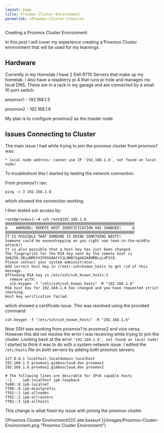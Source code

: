 ```yaml
---
layout: page
title: Proxmox Cluster Environment
permalink: /Proxmox-Cluster-Creation
---
```


Creating a Proxmox Cluster Environment.

In this post I will cover my experience creating a Proxmox Cluster environment that will be used for my learnings.

## Hardware

Currently in my Homelab I have 2 Dell R710 Servers that make up my homelab.
I also have a raspberry pi 4 that runs pi-hole and manages my local DNS.
These are in a rack in my garage and are connected by a small 10 port switch.


proxmox1 - 192.168.1.5

proxmox2 - 192.168.1.6


My plan is to configure proxmox2 as the master node

## Issues Connecting to Cluster

The main issue I had while trying to join the proxmox cluster from proxmox1 was:
```
* local node address: cannot use IP '192.168.1.6', not found on local node!
```

To troubleshoot this I started by testing the network connection.

From proxmox1 I ran:
```
ping -c 3 192.168.1.6
```
which showed the connection working.

I then tested ssh access by:
```
root@proxmox1:~# ssh root@192.168.1.6
@@@@@@@@@@@@@@@@@@@@@@@@@@@@@@@@@@@@@@@@@@@@@@@@@@@@@@@@@@@
@    WARNING: REMOTE HOST IDENTIFICATION HAS CHANGED!     @
@@@@@@@@@@@@@@@@@@@@@@@@@@@@@@@@@@@@@@@@@@@@@@@@@@@@@@@@@@@
IT IS POSSIBLE THAT SOMEONE IS DOING SOMETHING NASTY!
Someone could be eavesdropping on you right now (man-in-the-middle attack)!
It is also possible that a host key has just been changed.
The fingerprint for the RSA key sent by the remote host is
SHA256:3BjaNMSYV2F6Sk8Att5JL9W8lOgbbIA8HRBcyLdP1t8.
Please contact your system administrator.
Add correct host key in /root/.ssh/known_hosts to get rid of this message.
Offending RSA key in /etc/ssh/ssh_known_hosts:3
  remove with:
  ssh-keygen -f "/etc/ssh/ssh_known_hosts" -R "192.168.1.6"
RSA host key for 192.168.1.6 has changed and you have requested strict checking.
Host key verification failed.
```
which showed a certificate issue. This was resolved using the provided command:
```
ssh-keygen -f "/etc/ssh/ssh_known_hosts" -R "192.168.1.6"
```

Now SSH was working from proxmox1 to proxmox2 and vice versa.
However this did not resolve the error I was receiving while trying to join the cluster.
Looking back at the error `'192.168.1.6', not found on local node!` I started to think it was to do with a system network issue.
I edited the `/etc/hosts` file on both servers by adding both proxmox servers.

```
127.0.0.1 localhost.localdomain localhost
192.168.1.5 proxmox1.gimboscloud.dev proxmox1
192.168.1.6 proxmox2.gimboscloud.dev proxmox2

# The following lines are desirable for IPv6 capable hosts
::1     ip6-localhost ip6-loopback
fe00::0 ip6-localnet
ff00::0 ip6-mcastprefix
ff02::1 ip6-allnodes
ff02::2 ip6-allrouters
ff02::3 ip6-allhosts
```

This change is what fixed my issue with joining the proxmox cluster.

![Proxmox Cluster Environment!]({{ site.baseurl }}/images/Proxmox-Cluster-Environment.png "Proxmox Cluster Environment")